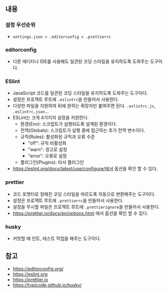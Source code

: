 
## 내용
### 설정 우선순위
- `settings.json < .editorconfig < .prettierrc`

### editorconfig
- 다른 에디터나 IDE를 사용해도 일관된 코딩 스타일을 유지하도록 도와주는 도구이다.

### ESlint
- JavaScript 코드를 일관된 코딩 스타일을 유지하도록 도와주는 도구이다.
- 설정은 프로젝트 루트에 `.eslintrc`을 만들어서 사용한다.
- 다양한 파일을 지원하여 뒤에 원하는 확장자만 붙여주면 된다. `.eslintrc.js`, `.eslintrc.json`...
- ESLint는 크게 4가지의 설정을 지원한다.
    - 환경(Env): 스크립트가 실행되도록 설계된 환경이다.
    - 전역(Globals): 스크립트가 실행 중에 접근하는 추가 전역 변수이다.
    - 규칙(Rules): 활성화된 규칙과 오류 수준
        - "off": 규칙 비활성화
        - "warn": 경고로 설정
        - "error": 오류로 설정
    - 플러그인(Plugins): 타사 플러그인
- https://eslint.org/docs/latest/use/configure/에서 옵션을 확인 할 수 있다.

### prettier
- 코드 포맷터로 정해진 코딩 스타일을 따르도록 자동으로 변환해주는 도구이다.
- 설정은 프로젝트 루트에 `.prettierrc`을 만들어서 사용한다.
- 설정을 무시할 파일은 프로젝트 루트에 `.prettierignore`을 만들어서 사용한다.
- https://prettier.io/docs/en/options.html 에서 옵션을 확인 할 수 있다.

### husky
- 커밋할 때 린트, 테스트 작업을 해주는 도구이다.
  
## 참고
- https://editorconfig.org/
- https://eslint.org
- https://prettier.io
- https://typicode.github.io/husky/